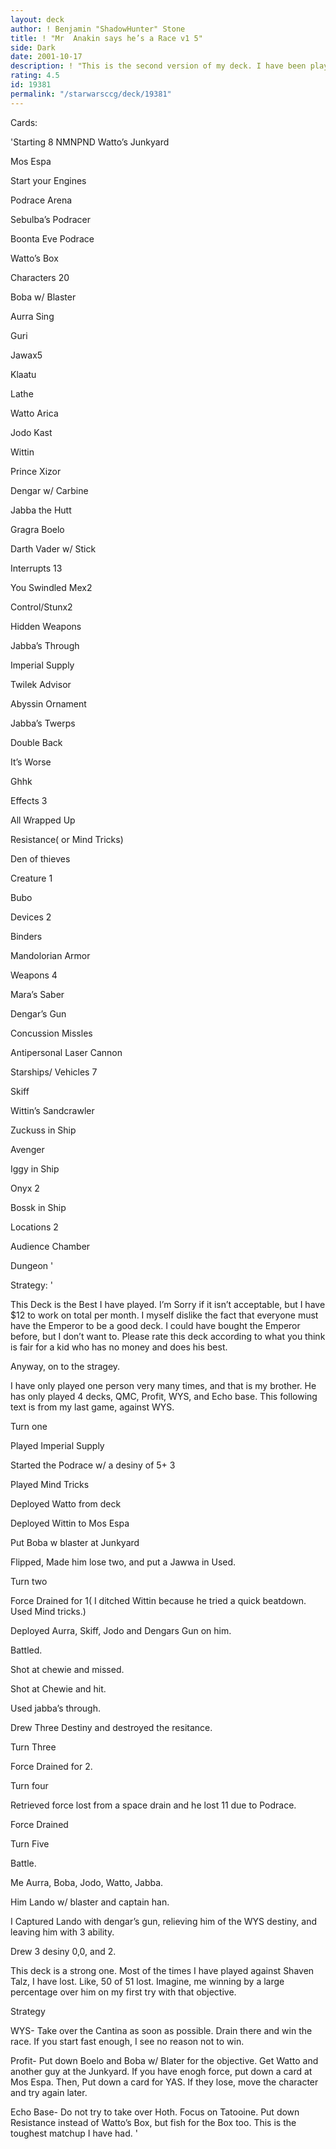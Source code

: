 ```yaml
---
layout: deck
author: ! Benjamin "ShadowHunter" Stone
title: ! "Mr  Anakin says he’s a Race v1 5"
side: Dark
date: 2001-10-17
description: ! "This is the second version of my deck. I have been playing and trading since the first one, and this seems to work even better. Please tell me exactly what cards you might put in if you rate me."
rating: 4.5
id: 19381
permalink: "/starwarsccg/deck/19381"
---
```

Cards: 

'Starting 8 NMNPND Watto&#8217;s Junkyard

 Mos Espa 

Start your Engines 

Podrace Arena 

Sebulba&#8217;s Podracer 

Boonta Eve Podrace 

Watto&#8217;s Box 

Characters 20 

Boba w/ Blaster 

Aurra Sing 

Guri 

Jawax5 

Klaatu 

Lathe

Watto Arica 

Jodo Kast 

Wittin 

Prince Xizor 

Dengar w/ Carbine 

Jabba the Hutt 

Gragra Boelo 

Darth Vader w/ Stick 

Interrupts 13 

You Swindled Mex2 

Control/Stunx2 

Hidden Weapons 

Jabba&#8217;s Through 

Imperial Supply 

Twilek Advisor 

Abyssin Ornament 

Jabba&#8217;s Twerps 

Double Back 

It&#8217;s Worse 

Ghhk 

Effects 3  

All Wrapped Up 

Resistance( or Mind Tricks)

Den of thieves 

Creature 1 

Bubo 

Devices 2 

Binders 

Mandolorian Armor 

Weapons 4 

Mara&#8217;s Saber 

Dengar&#8217;s Gun

Concussion Missles 

Antipersonal Laser Cannon 

Starships/ Vehicles 7

Skiff

Wittin&#8217;s Sandcrawler

Zuckuss in Ship 

Avenger 

Iggy in Ship 

Onyx 2

Bossk in Ship 

Locations 2 

Audience Chamber

Dungeon   '

Strategy: '

 This Deck is the Best I have played. I&#8217;m Sorry if it isn&#8217;t acceptable, but I have $12 to work on total per month. I myself dislike the fact that everyone must have the Emperor to be a good deck. I could have bought the Emperor before, but I don&#8217;t want to. Please rate this deck according to what you think is fair for a kid who has no money and does his best. 


Anyway, on to the stragey. 


I have only played one person very many times, and that is my brother. He has only played 4 decks, QMC, Profit, WYS, and Echo base. This following text is from my last game, against WYS. 


Turn one 

Played Imperial Supply 

Started the Podrace w/ a desiny of 5+ 3 

Played Mind Tricks 

Deployed Watto from deck 

Deployed Wittin to Mos Espa 

Put Boba w blaster at Junkyard 

Flipped, Made him lose two, and put a Jawwa in Used. 


Turn two 


Force Drained for 1( I ditched Wittin because he tried a quick beatdown. Used Mind tricks.) 

Deployed Aurra, Skiff, Jodo and Dengars Gun on him. 

Battled. 

Shot at chewie and missed. 

Shot at Chewie and hit. 

Used jabba&#8217;s through. 

Drew Three Destiny and destroyed the resitance. 


Turn Three 


Force Drained for 2. 


Turn four 


Retrieved force lost from a space drain and he lost 11 due to Podrace. 

Force Drained 


Turn Five 


Battle. 

Me Aurra, Boba, Jodo, Watto, Jabba. 

Him Lando w/ blaster and captain han. 

I Captured Lando with dengar&#8217;s gun, relieving him of the WYS destiny, and leaving him with 3 ability. 

Drew 3 desiny 0,0, and 2. 


 This deck is a strong one. Most of the times I have played against Shaven Talz, I have lost. Like, 50 of 51 lost. Imagine, me winning by a large percentage over him on my first try with that objective.



Strategy


WYS- Take over the Cantina as soon as possible. Drain there and win the race. If you start fast enough, I see no reason not to win.


Profit- Put down Boelo and Boba w/ Blater for the objective. Get Watto and another guy at the Junkyard. If you have enogh force, put down a card at Mos Espa. Then, Put down a card for YAS. If they lose, move the character and try again later.


Echo Base- Do not try to take over Hoth. Focus on Tatooine. Put down Resistance instead of Watto’s Box, but fish for the Box too. This is the toughest matchup I have had. '
